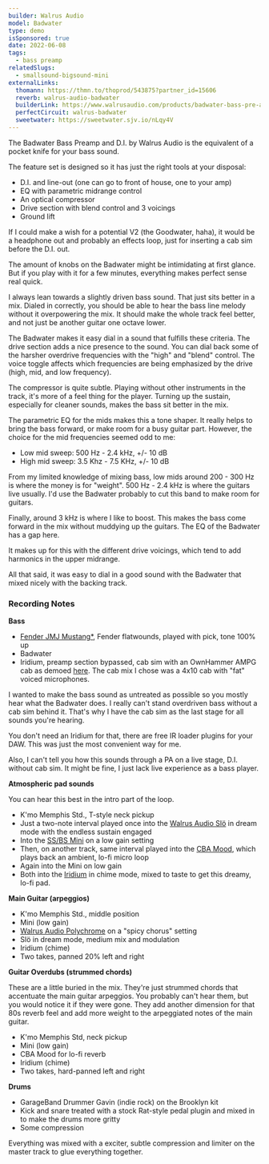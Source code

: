 ```yaml
---
builder: Walrus Audio
model: Badwater
type: demo
isSponsored: true
date: 2022-06-08
tags:
  - bass preamp
relatedSlugs:
  - smallsound-bigsound-mini
externalLinks:
  thomann: https://thmn.to/thoprod/543875?partner_id=15606
  reverb: walrus-audio-badwater
  builderLink: https://www.walrusaudio.com/products/badwater-bass-pre-amp-with-d-i
  perfectCircuit: walrus-badwater
  sweetwater: https://sweetwater.sjv.io/nLqy4V
---
```


The Badwater Bass Preamp and D.I. by Walrus Audio is the equivalent of a pocket knife for your bass sound.

The feature set is designed so it has just the right tools at your disposal:

- D.I. and line-out (one can go to front of house, one to your amp)
- EQ with parametric midrange control
- An optical compressor
- Drive section with blend control and 3 voicings
- Ground lift

If I could make a wish for a potential V2 (the Goodwater, haha), it would be a headphone out and probably an effects loop, just for inserting a cab sim before the D.I. out.

The amount of knobs on the Badwater might be intimidating at first glance. But if you play with it for a few minutes, everything makes perfect sense real quick.

I always lean towards a slightly driven bass sound. That just sits better in a mix. Dialed in correctly, you should be able to hear the bass line melody without it overpowering the mix. It should make the whole track feel better, and not just be another guitar one octave lower.

The Badwater makes it easy dial in a sound that fulfills these criteria. The drive section adds a nice presence to the sound. You can dial back some of the harsher overdrive frequencies with the "high" and "blend" control. The voice toggle affects which frequencies are being emphasized by the drive (high, mid, and low frequency).

The compressor is quite subtle. Playing without other instruments in the track, it's more of a feel thing for the player. Turning up the sustain, especially for cleaner sounds, makes the bass sit better in the mix.

The parametric EQ for the mids makes this a tone shaper. It really helps to bring the bass forward, or make room for a busy guitar part. However, the choice for the mid frequencies seemed odd to me:

- Low mid sweep: 500 Hz - 2.4 kHz, +/- 10 dB
- High mid sweep: 3.5 Khz - 7.5 KHz, +/- 10 dB

From my limited knowledge of mixing bass, low mids around 200 - 300 Hz is where the money is for "weight". 500 Hz - 2.4 kHz is where the guitars live usually. I'd use the Badwater probably to cut this band to make room for guitars.

Finally, around 3 kHz is where I like to boost. This makes the bass come forward in the mix without muddying up the guitars. The EQ of the Badwater has a gap here.

It makes up for this with the different drive voicings, which tend to add harmonics in the upper midrange.

All that said, it was easy to dial in a good sound with the Badwater that mixed nicely with the backing track.

### Recording Notes

**Bass**

- [Fender JMJ Mustang\*](https://sweetwater.sjv.io/R5A6bg), Fender flatwounds, played with pick, tone 100% up
- Badwater
- Iridium, preamp section bypassed, cab sim with an OwnHammer AMPG cab as demoed [here](/posts/strymon-iridium-bass-ownhammer-ir). The cab mix I chose was a 4x10 cab with "fat" voiced microphones.

I wanted to make the bass sound as untreated as possible so you mostly hear what the Badwater does. I really can't stand overdriven bass without a cab sim behind it. That's why I have the cab sim as the last stage for all sounds you're hearing.

You don't need an Iridium for that, there are free IR loader plugins for your DAW. This was just the most convenient way for me.

Also, I can't tell you how this sounds through a PA on a live stage, D.I. without cab sim. It might be fine, I just lack live experience as a bass player.

**Atmospheric pad sounds**

You can hear this best in the intro part of the loop.

- K'mo Memphis Std., T-style neck pickup
- Just a two-note interval played once into the [Walrus Audio Slö](/demos/walrus-audio-slo) in dream mode with the endless sustain engaged
- Into the [SS/BS Mini](/demos/smallsound-bigsound-mini) on a low gain setting
- Then, on another track, same interval played into the [CBA Mood](/demos/chase-bliss-audio-mood), which plays back an ambient, lo-fi micro loop
- Again into the Mini on low gain
- Both into the [Iridium](/demos/strymon-iridium) in chime mode, mixed to taste to get this dreamy, lo-fi pad.

**Main Guitar (arpeggios)**

- K'mo Memphis Std., middle position
- Mini (low gain)
- [Walrus Audio Polychrome](/demos/walrus-audio-polychrome) on a "spicy chorus" setting
- Slö in dream mode, medium mix and modulation
- Iridium (chime)
- Two takes, panned 20% left and right

**Guitar Overdubs (strummed chords)**

These are a little buried in the mix. They're just strummed chords that accentuate the main guitar arpeggios. You probably can't hear them, but you would notice it if they were gone. They add another dimension for that 80s reverb feel and add more weight to the arpeggiated notes of the main guitar.

- K'mo Memphis Std, neck pickup
- Mini (low gain)
- CBA Mood for lo-fi reverb
- Iridium (chime)
- Two takes, hard-panned left and right

**Drums**

- GarageBand Drummer Gavin (indie rock) on the Brooklyn kit
- Kick and snare treated with a stock Rat-style pedal plugin and mixed in to make the drums more gritty
- Some compression

Everything was mixed with a exciter, subtle compression and limiter on the master track to glue everything together.
